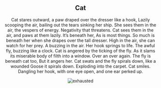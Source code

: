 <div align="center">

## Cat

Cat stares outward, a paw draped over the dresser like a hook,
Lazily scooping the air, bailing out the tears sinking her ship.
She sees them in the air, the vespers of energy. Negativity that threatens.
Cat sees them in the air, and paws at them lazily. 
It’s beneath her,
As is most things. 
So much is beneath her when she drapes over the tall dresser.
High in the air, she can watch for her prey. 
A buzzing in the air. Her hook springs to life.
The awful fly, buzzing like a clock. 
Cat is angered by the ticking of the fly. 
As it slams its miserable body of filth into a window. 
Over an over again. The fly is beneath cat too,
But it angers her.
Cat swats and the fly spirals down, like a wounded Goose it spirals down.
Exploding into the carpet. 
Cat smiles.
Dangling her hook, with one eye open, and one ear perked up.



<div style="display: flex; align-items: center; justify-content: center; max-width: 100%;">
    <img src="/writing/images/cat_fly.png" alt="exhausted" style="max-width: 100%; max-height: 100%;">
</div>

